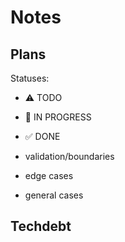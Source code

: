 # Notes

## Plans
Statuses:
- ⚠ TODO
- 🚧 IN PROGRESS
- ✅ DONE


- validation/boundaries
- edge cases
- general cases

## Techdebt
